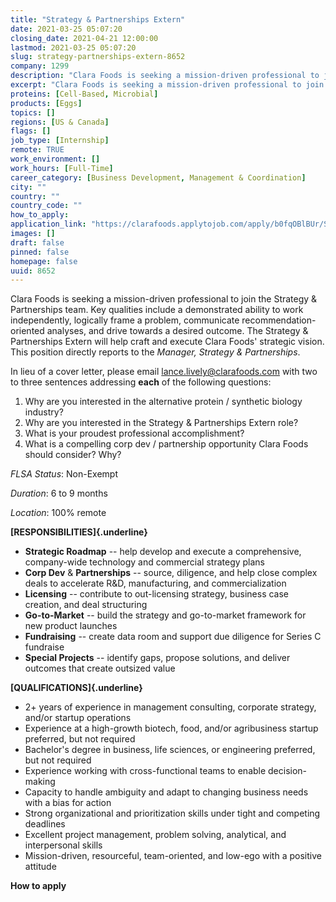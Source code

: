 ```yaml
---
title: "Strategy & Partnerships Extern"
date: 2021-03-25 05:07:20
closing_date: 2021-04-21 12:00:00
lastmod: 2021-03-25 05:07:20
slug: strategy-partnerships-extern-8652
company: 1299
description: "Clara Foods is seeking a mission-driven professional to join the Strategy & Partnerships team. Key qualities include a demonstrated ability to work independently, logically frame a problem, communicate recommendation-oriented analyses, and drive towards a desired outcome. The Strategy & Partnerships Extern will help craft and execute Clara Foods’ strategic vision. This position directly reports to the Manager, Strategy & Partnerships."
excerpt: "Clara Foods is seeking a mission-driven professional to join the Strategy & Partnerships team. Key qualities include a demonstrated ability to work independently, logically frame a problem, communicate recommendation-oriented analyses, and drive towards a desired outcome. The Strategy & Partnerships Extern will help craft and execute Clara Foods’ strategic vision. This position directly reports to the Manager, Strategy & Partnerships."
proteins: [Cell-Based, Microbial]
products: [Eggs]
topics: []
regions: [US & Canada]
flags: []
job_type: [Internship]
remote: TRUE
work_environment: []
work_hours: [Full-Time]
career_category: [Business Development, Management & Coordination]
city: ""
country: ""
country_code: ""
how_to_apply: 
application_link: "https://clarafoods.applytojob.com/apply/b0fqOBlBUr/Strategy-Partnerships-Extern?source=proteinreport"
images: []
draft: false
pinned: false
homepage: false
uuid: 8652
---
```

Clara Foods is seeking a mission-driven professional to join the
Strategy & Partnerships team. Key qualities include a demonstrated
ability to work independently, logically frame a problem, communicate
recommendation-oriented analyses, and drive towards a desired outcome.
The Strategy & Partnerships Extern will help craft and execute Clara
Foods' strategic vision. This position directly reports to the *Manager,
Strategy & Partnerships*.

In lieu of a cover letter, please email <lance.lively@clarafoods.com>
with two to three sentences addressing **each** of the following
questions:

1.  Why are you interested in the alternative protein / synthetic
    biology industry?
2.  Why are you interested in the Strategy & Partnerships Extern role?
3.  What is your proudest professional accomplishment?
4.  What is a compelling corp dev / partnership opportunity Clara Foods
    should consider? Why?

*FLSA Status*: Non-Exempt 

*Duration*: 6 to 9 months

*Location*: 100% remote

**[RESPONSIBILITIES]{.underline}**

-   **Strategic Roadmap** -- help develop and execute a comprehensive,
    company-wide technology and commercial strategy plans
-   **Corp Dev** & **Partnerships** -- source, diligence, and help close
    complex deals to accelerate R&D, manufacturing, and
    commercialization
-   **Licensing** -- contribute to out-licensing strategy, business case
    creation, and deal structuring
-   **Go-to-Market** -- build the strategy and go-to-market framework
    for new product launches
-   **Fundraising** -- create data room and support due diligence for
    Series C fundraise
-   **Special Projects** -- identify gaps, propose solutions, and
    deliver outcomes that create outsized value

**[QUALIFICATIONS]{.underline}**

-   2+ years of experience in management consulting, corporate strategy,
    and/or startup operations
-   Experience at a high-growth biotech, food, and/or agribusiness
    startup preferred, but not required
-   Bachelor's degree in business, life sciences, or engineering
    preferred, but not required
-   Experience working with cross-functional teams to enable
    decision-making
-   Capacity to handle ambiguity and adapt to changing business needs
    with a bias for action
-   Strong organizational and prioritization skills under tight and
    competing deadlines
-   Excellent project management, problem solving, analytical, and
    interpersonal skills
-   Mission-driven, resourceful, team-oriented, and low-ego with a
    positive attitude


**How to apply**



